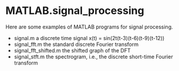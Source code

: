 # MATLAB.signal_processing
Here are some examples of MATLAB programs for signal processing.
- signal.m a discrete time signal x(t) = sin(2t(t-3)(t-6)(t-9)(t-12))
- signal_fft.m the standard discrete Fourier transform
- signal_fft_shifted.m the shifted graph of the DFT
- signal_stft.m the spectrogram, i.e., the discrete short-time Fourier transform
